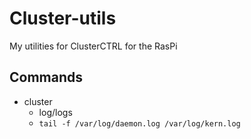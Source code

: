 # Cluster-utils
My utilities for ClusterCTRL for the RasPi

## Commands
* cluster
  *  log/logs
    *  ````tail -f /var/log/daemon.log /var/log/kern.log````
